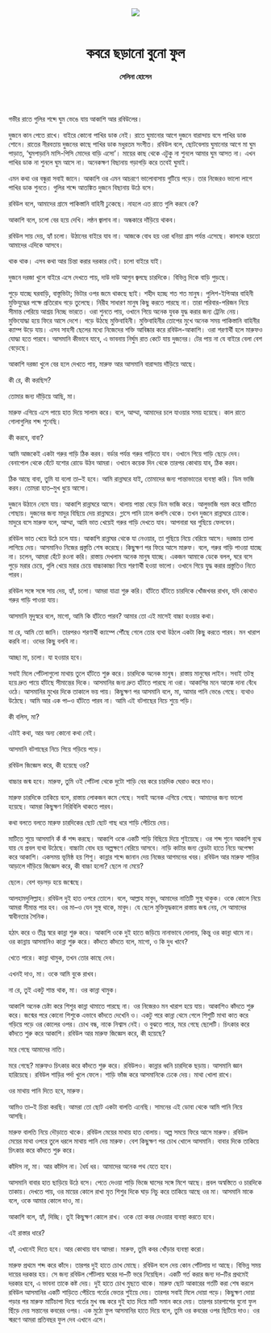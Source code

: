 <div align=center>
<img src=https://images.prothomalo.com/prothomalo-bangla%2F2021-12%2F9a618478-17ce-4a87-905f-f3f5049d4d1b%2FUntitled_1.jpg?rect=0%2C147%2C2093%2C1099&w=1200&ar=40%3A21&auto=format%2Ccompress&ogImage=true&mode=crop&overlay=&overlay_position=bottom&overlay_width_pct=1 />
<br><br>
<h1>কবরে ছড়ানো বুনো ফুল</h1> 
<h4>সেলিনা হোসেন</h4>
<br><br>
</div>

গভীর রাতে গুলির শব্দে ঘুম ভেঙে যায় আকাশি আর রবিউলের।

দুজনে কান পেতে রাখে। বাইরে কোনো পাখির ডাক নেই। রাতে ঘুমানোর আগে দুজনে বারান্দায় বসে পাখির ডাক শোনে। রাতের নীরবতায় দুজনের কাছে পাখির ডাক মধুরতম সংগীত। রবিউল বলে, ছোটবেলায় ঘুমানোর আগে মা ঘুম পাড়াত, ‘ঘুমপাড়ানি মাসি-পিসি মোদের বাড়ি এসো’। মায়ের কাছ থেকে এটুকু না শুনলে আমার ঘুম আসত না। এখন পাখির ডাক না শুনলে ঘুম আসে না। অনেকক্ষণ বিছানায় গড়াগড়ি করে তবেই ঘুমাই।

এমন কথা ওর বন্ধুরা সবাই জানে। আকাশি ওর এমন আচরণে ভালোবাসায় গুটিয়ে পড়ে। তার নিজেরও ভালো লাগে পাখির ডাক শুনতে। গুলির শব্দে আতঙ্কিত দুজনে বিছানায় উঠে বসে।

রবিউল বলে, আমাদের গ্রামে পাকিস্তানি বাহিনী ঢুকেছে। নাহলে এত রাতে গুলি করবে কে?

আকাশি বলে, চলো বের হয়ে দেখি। লন্ঠন জ্বালাব না। অন্ধকারে দাঁড়িয়ে থাকব।

রবিউল সায় দেয়, হ্যাঁ চলো। উঠানের বাইরে যাব না। আজকে বোধ হয় ওরা ধনিয়া গ্রাম পর্যন্ত এসেছে। কালকে হয়তো আমাদের এদিকে আসবে।

থাক থাক। এসব কথা আর চিন্তা করার দরকার নেই। চলো বাইরে যাই।

দুজনে দরজা খুলে বাইরে এসে দেখতে পায়, দাউ দাউ আগুন জ্বলছে চারদিকে। বিভিন্ন দিকে বাড়ি পুড়ছে।

পুড়ে যাচ্ছে ঘরবাড়ি, বাস্তুভিটা; ভিটার ওপর জমে থাকছে ছাই। শহীদ হচ্ছে শত শত মানুষ। পুলিশ-ইপিআর বাহিনী মুক্তিযুদ্ধের পক্ষে প্রতিরোধ গড়ে তুলেছে। নিরীহ সাধারণ মানুষ কিছু করতে পারছে না। তারা পরিবার-পরিজন নিয়ে সীমান্ত পেরিয়ে আশ্রয় নিচ্ছে ভারতে। ওরা শুনতে পায়, ওখানে গিয়ে অনেক যুবক যুদ্ধ করার জন্য ট্রেনিং নেয়। মুক্তিযোদ্ধা হয়ে ফিরে আসে দেশে। গড়ে উঠছে মুক্তিবাহিনী। মুক্তিবাহিনীর তোপের মুখে অনেক সময় পাকিস্তানি বাহিনীর ক্যাম্প উড়ে যায়। এসব সাহসী ছেলের মধ্যে নিজেদের শক্তি আবিষ্কার করে রবিউল-আকাশি। ওরা শরণার্থী হলে মারুফও যোদ্ধা হতে পারবে। আসমানি কীভাবে যাবে, এ ভাবনায় নির্ঘুম রাত কেটে যায় দুজনের। টের পায় না যে বাইরে বেলা বেশ বেড়েছে।

আকাশি দরজা খুলে বের হলে দেখতে পায়, মারুফ আর আসমানি বারান্দায় দাঁড়িয়ে আছে।

কী রে, কী করছিস?

তোমার জন্য দাঁড়িয়ে আছি, মা।

মারুফ এগিয়ে এসে পায়ে হাত দিয়ে সালাম করে। বলে, আম্মা, আমাদের চলে যাওয়ার সময় হয়েছে। কাল রাতে গোলাগুলির শব্দ শুনেছি।

কী করবে, বাবা?

আমি আজকেই একটা গরুর গাড়ি ঠিক করব। বর্ডার পর্যন্ত গরুর গাড়িতে যাব। ওখানে গিয়ে গাড়ি ছেড়ে দেব। বেনাপোল থেকে হেঁটে যশোর রোডে উঠব আমরা। ওখানে কয়েক দিন থেকে তারপর কোথায় যাব, ঠিক করব।

ঠিক আছে বাবা, তুমি যা বলো তা–ই হবে। আমি রান্নাঘরে যাই, তোমাদের জন্য পান্তাভাতের ব্যবস্থা করি। ডিম ভাজি করব। তোমরা হাত–মুখ ধুয়ে আসো।

দুজনে উঠানে নেমে যায়। আকাশি রান্নাঘরে আসে। থালায় পান্তা বেড়ে ডিম ভাজি করে। আলুভাজি গরম করে বাটিতে গোছায়। দুজনের জন্য মাদুর বিছিয়ে দেয় রান্নাঘরে। গ্লাসে পানি ঢালে কলসি থেকে। তখন দুজনে রান্নাঘরে ঢোকে। মাদুরে বসে মারুফ বলে, আম্মা, আমি ভাত খেয়েই গরুর গাড়ি দেখতে যাব। আপনারা ঘর গুছিয়ে ফেলবেন।

রবিউল ভাত খেয়ে উঠে চলে যায়। আকাশি রান্নাঘর থেকে যা নেওয়ার, তা গুছিয়ে নিয়ে বেরিয়ে আসে। দরজায় তালা লাগিয়ে দেয়। আসমানিও নিজের প্রস্তুতি শেষ করেছে। কিছুক্ষণ পর ফিরে আসে মারুফ। বলে, গরুর গাড়ি পাওয়া যাচ্ছে না। চলেন, আমরা হেঁটে রওনা করি। রাস্তায় দেখলাম অনেক মানুষ যাচ্ছে। একজন আমাকে ডেকে বলল, ঘরে বসে পুড়ে মরার চেয়ে, গুলি খেয়ে মরার চেয়ে বাচ্চাকাচ্চা নিয়ে শরণার্থী হওয়া ভালো। ওখানে গিয়ে যুদ্ধ করার প্রস্তুতিও নিতে পারব।

রবিউল সঙ্গে সঙ্গে সায় দেয়, হ্যাঁ, চলো। আমরা যাত্রা শুরু করি। হাঁটতে হাঁটতে চারদিকে খোঁজখবর রাখব, যদি কোথাও গরুর গাড়ি পাওয়া যায়।

আসমানি মৃদুস্বরে বলে, মাগো, আমি কি হাঁটতে পারব? আমার তো এই মাসেই বাচ্চা হওয়ার কথা।

মা রে, আমি তো জানি। তারপরও শরণার্থী ক্যাম্পে পৌঁছে গেলে তোর ব্যথা উঠলে একটা কিছু করতে পারব। মন খারাপ করবি না। ওদের কিছু বলবি না।

আচ্ছা মা, চলো। যা হওয়ার হবে।

সবাই মিলে পোঁটলাগুলো মাথায় তুলে হাঁটতে শুরু করে। চারদিকে অনেক মানুষ। রাস্তায় মানুষের লাইন। সবাই তটস্থ হয়ে দ্রুত পায়ে হাঁটছে সীমান্তের দিকে। আসমানির জন্য দ্রুত হাঁটতে পারছে না ওরা। আকাশির মনে আতঙ্ক দানা বেঁধে ওঠে। আসমানির মুখের দিকে তাকালে ভয় পায়। কিছুক্ষণ পর আসমানি বলে, মা, আমার পানি ভেঙে গেছে। ব্যথাও উঠেছে। আমি আর এক পা–ও হাঁটতে পারব না। আমি এই বটগাছের নিচে শুয়ে পড়ি।

কী বলিস, মা?

এটাই কথা, আর অন্য কোনো কথা নেই।

আসমানি বটগাছের নিচে গিয়ে গড়িয়ে পড়ে।

রবিউল জিজ্ঞেস করে, কী হয়েছে ওর?

বাচ্চার জন্ম হবে। মারুফ, তুমি ওই পোঁটলা থেকে দুটো শাড়ি বের করে চারদিক ঘেরাও করে দাও।

মারুফ চারদিকে তাকিয়ে বলে, রাস্তায় লোকজন কমে গেছে। সবাই অনেক এগিয়ে গেছে। আমাদের জন্য ভালো হয়েছে। আমরা কিছুক্ষণ নিরিবিলি থাকতে পারব।

কথা বলতে বলতে মারুফ চারদিকের ছোট ছোট গাছ ধরে শাড়ি পেঁচিয়ে দেয়।

মাটিতে শুয়ে আসমানি কঁ কঁ শব্দ করছে। আকাশি ওকে একটি শাড়ি বিছিয়ে দিয়ে শুইয়েছে। ওর শব্দ শুনে আকাশি বুঝে যায় যে প্রবল ব্যথা উঠেছে। বাচ্চাটা বোধ হয় অল্পক্ষণে বেরিয়ে আসবে। নাড়ি কাটার জন্য ব্লেডটা হাতে নিয়ে অপেক্ষা করে আকাশি। একসময় ভূমিষ্ঠ হয় শিশু। কান্নার শব্দে জানান দেয় নিজের আগমনের খবর। রবিউল আর মারুফ শাড়ির আড়ালে দাঁড়িয়ে জিজ্ঞেস করে, কী বাচ্চা হলো? ছেলে না মেয়ে?

ছেলে। বেশ বড়সড় হয়ে জন্মেছে।

আলহামদুলিল্লাহ। রবিউল দুই হাত ওপরে তোলে। বলে, আল্লাহ মাবুদ, আমাদের নাতিটি সুস্থ থাকুক। ওকে কোলে নিয়ে আমরা সীমান্ত পার হব। ওর মা–ও যেন সুস্থ থাকে, মাবুদ। যে ছেলে মুক্তিযুদ্ধকালে রাস্তায় জন্ম নেয়, সে আমাদের স্বাধীনতার সৈনিক।

হঠাৎ করে ও তীব্র স্বরে কান্না শুরু করে। আকাশি ওকে দুই হাতে জড়িয়ে নানাভাবে দোলায়, কিন্তু ওর কান্না থামে না। ওর কান্নায় আসমানিও কান্না শুরু করে। কাঁদতে কাঁদতে বলে, মাগো, ও কি দুধ খাবে?

খেতে পারে। কান্না থামুক, তখন তোর কাছে দেব।

এখনই দাও, মা। ওকে আমি বুকে রাখব।

না রে, তুই একটু শান্ত থাক, মা। ওর কান্না থামুক।

আকাশি অনেক চেষ্টা করে শিশুর কান্না থামাতে পারছে না। ওর নিজেরও মন খারাপ হয়ে যায়। আকাশিও কাঁদতে শুরু করে। জন্মের পরে কোনো শিশুকে এভাবে কাঁদতে দেখেনি ও। একটু পরে কান্না থেমে গেলে শিশুটি মাথা কাত করে গড়িয়ে পড়ে ওর কোলের ওপর। চোখ বন্ধ, নাকে নিশ্বাস নেই। ও বুঝতে পারে, মরে গেছে ছেলেটি। চিৎকার করে কাঁদতে শুরু করে আকাশি। রবিউল আর মারুফ জিজ্ঞেস করে, কী হয়েছে?

মরে গেছে আমাদের নাতি।

মরে গেছে? মারুফও চিৎকার করে কাঁদতে শুরু করে। রবিউলও। কান্নার ধ্বনি চারদিকে ছড়ায়। আসমানি জ্ঞান হারিয়েছে। রবিউল শাড়ির পর্দা খুলে ফেলে। শাড়ি ভাঁজ করে আসমানিকে ঢেকে দেয়। মাথা খোলা রাখে।

ওর মাথায় পানি দিতে হবে, মারুফ।

আমিও তা–ই চিন্তা করছি। আমরা তো ছোট একটা বালতি এনেছি। সামনের এই ডোবা থেকে আমি পানি নিয়ে আসছি।

মারুফ বালতি নিয়ে দৌড়াতে থাকে। রবিউল মেয়ের মাথায় হাত বোলায়। অল্প সময়ে ফিরে আসে মারুফ। রবিউল মেয়ের মাথা ওপরে তুলে ধরলে মাথায় পানি দেয় মারুফ। বেশ কিছুক্ষণ পর চোখ খোলে আসমানি। বাবার দিকে তাকিয়ে চিৎকার করে কাঁদতে শুরু করে।

কাঁদিস না, মা। আর কাঁদিস না। ধৈর্য ধর। আমাদের অনেক পথ যেতে হবে।

আসমানি বাবার হাত ছাড়িয়ে উঠে বসে। পেতে দেওয়া শাড়ি ভিজে ঘাসের সঙ্গে মিশে আছে। প্রবল অস্বস্তিতে ও চারদিকে তাকায়। দেখতে পায়, ওর মায়ের কোলে রাখা মৃত শিশুর দিকে ঘাড় নিচু করে তাকিয়ে আছে ওর মা। আসমানি মাকে বলে, ওকে আমার কোলে দাও, মা।

আকাশি বলে, হ্যাঁ, দিচ্ছি। তুই কিছুক্ষণ কোলে রাখ। ওকে তো কবর দেওয়ার ব্যবস্থা করতে হবে।

এই রাস্তার ধারে?

হ্যাঁ, এখানেই দিতে হবে। আর কোথায় যাব আমরা। মারুফ, তুমি কবর খোঁড়ার ব্যবস্থা করো।

মারুফ প্রথমে শব্দ করে কাঁদে। তারপর দুই হাতে চোখ মোছে। রবিউল বলে দেয় কোন পোঁটলায় দা আছে। বিভিন্ন সময় দায়ের দরকার হয়। সে জন্য রবিউল পোঁটলায় ঘরের দা–টি ভরে নিয়েছিল। একটি গর্ত করার জন্য দা–টির প্রথমেই দরকার হবে, এ ভাবনা তাকে কষ্ট দেয়। দুই হাতে চোখ মুছতে থাকে। মারুফ ছোট আকারের গর্তটি করা শেষ করলে রবিউল আসমানির একটি শাড়িতে পেঁচিয়ে গর্তের ভেতর শুইয়ে দেয়। তারপর সবাই মিলে দোয়া পড়ে। কিছুক্ষণ দোয়া পড়ার পর মারুফ মাটিচাপা দিয়ে গর্তের মুখ বন্ধ করে দুই হাত দিয়ে মাটি সমান করে দেয়। তারপর চারপাশের বুনো ফুল ছিঁড়ে দেয় সন্তানের কবরের ওপর। এক মুঠো ফুল আসমানির হাতে দিয়ে বলে, তুমি ওর কবরের ওপর ছিটিয়ে দাও। ওর স্মরণে আমরা প্রতিবছর ফুল দেব এখানে এসে।


